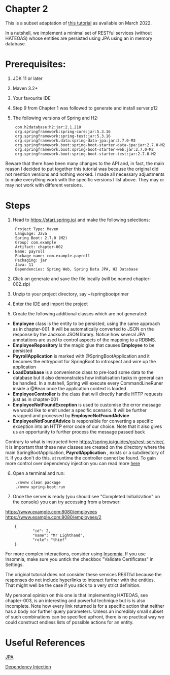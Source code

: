 # Chapter 2

This is a subset adaptation of [this tutorial](https://spring.io/guides/tutorials/rest/) as available on March 2022.

In a nutshell, we implement a minimal set of RESTful services (without HATEOAS) whose entities are persisted using JPA 
using an in memory database.


# Prerequisites:
1. JDK 11 or later
2. Maven 3.2+
3. Your favourite IDE
4. Step 9 from Chapter 1 was followed to generate and install server.p12
5. The following versions of Spring and H2:

        com.h2database:h2:jar:2.1.210
        org.springframework:spring-core:jar:5.3.16
        org.springframework:spring-test:jar:5.3.16
        org.springframework.data:spring-data-jpa:jar:2.7.0-M3
        org.springframework.boot:spring-boot-starter-data-jpa:jar:2.7.0-M2
        org.springframework.boot:spring-boot-starter-web:jar:2.7.0-M2
        org.springframework.boot:spring-boot-starter-test:jar:2.7.0-M2

Beware that there have been many changes to the API and, in fact, the main reason I decided to put together this tutorial 
was because the original did not mention versions and nothing worked.  I made all necessary adjustments to make everything 
work with the specific versions I list above.  They may or may not work with different versions.

# Steps
1) Head to https://start.spring.io/ and make the following selections:

        Project Type: Maven
        Language: Java
        Spring Boot: 2.7.0 (M2)
        Group: com.example
        Artifact: chapter-002
        Name: payroll
        Package name: com.example.payroll
        Packaging: jar
        Java: 11
        Dependencies: Spring Web, Spring Data JPA, H2 Database

2) Click on generate and save the file locally (will be named chapter-002.zip)

3) Unzip to your project directory, say ~/springbootprimer

4) Enter the IDE and import the project

5) Create the following additional classes which are not generated:

+ __Employee__  class is the entity to be persisted, using the same approach as in chapter-001. It will be automatically converted to JSON on the
                response by the Jackson JSON library.  Notice how several JPA annotations are used to control aspects of the mapping to a RDBMS.
+ __EmployeeRepository__  is the magic glue that causes  __Employee__  to be persisted
+ __PayrollApplication__  is marked with @SpringBootApplication and it becomes the entrypoint for SpringBoot to introspect and wire up the 
                application
+ __LoadDatabase__  is a convenience class to pre-load some data to the database but it also demonstrates how initialisation tasks in general 
                can be handled.  In a nutshell, Spring will execute every CommandLineRuner inside a @Bean once the application context is loaded
+ __EmployeeController__  is the class that will directly handle HTTP requests just as in chapter-001
+ __EmployeeNotFoundException__  is used to customise the error message we would like to emit under a specific scenario. It will be further 
                wrapped and processed by  __EmployeeNotFoundAdvice__
+ __EmployeeNotFoundAdvice__  is responsible for converting a specific exception into an HTTP error code of our choice.  Note that it also gives 
                us an opportunity to further process the message passed back

Contrary to what is instructed here https://spring.io/guides/gs/rest-service/, it is important that these new classes are created on the 
directory where the main SpringBootApplication,  __PayrollApplication__ , exists or a subdirectory of it.  If you don't do this, at runtime the 
controller cannot be found. To gain more control over dependency injection you can read more [here](https://techyourwaytosuccess.wordpress.com/2017/08/13/springboot-dependecyinjection/)

6. Open a terminal and run:

        ./mvnw clean package
        ./mvnw spring-boot:run

7. Once the server is ready (you should see "Completed Initialization" on the console) you can try accessing from a browser:

https://www.example.com:8080/employees  
https://www.example.com:8080/employees/2

        {
                "id": 2,
                "name": "Mr Lighthand",
                "role": "thief"
        }

For more complex interactions, consider using [Insomnia](https://insomnia.rest/download).  If you use Insomnia, make sure you untick the 
checkbox "Validate Certificates" in Settings.

The original tutorial does not consider these services RESTful because the responses do not include hyperlinks to interact further with 
the entities.  That might well be the case if you stick to a very strict definition. 

My personal opinion on this one is that implementing HATEOAS, see chapter-003, is an interesting and powerful technique but is is also 
incomplete.  Note how every link returned is for a specific action that neither has a body nor further query parameters.  Unless an 
incredibly small subset of such combinations can be specified upfront, there is no practical way we could construct endless lists of 
possible actions for an entity.


# Useful References
[JPA](https://www.javaguides.net/2020/10/defining-jpa-entity-entity-annotation.html)

[Dependency Injection](https://techyourwaytosuccess.wordpress.com/2017/08/13/springboot-dependecyinjection)

